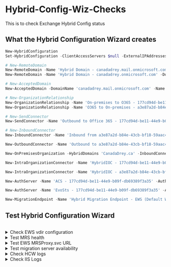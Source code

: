 # Hybrid-Config-Wiz-Checks
This is to check Exchange Hybrid Config status

## What the Hybrid Configuration Wizard creates

```powershell
New-HybridConfiguration
Set-HybridConfiguration -ClientAccessServers $null -ExternalIPAddresses $null -Domains 'CanadaDrey.ca' -OnPremisesSmartHost 'mail.canadasam.ca' -TLSCertificateName '<I>CN=GeoTrust TLS DV RSA Mixed SHA256 2020 CA-1, O=DigiCert Inc, C=US<S>CN=mail.canadasam.ca' -SendingTransportServers 'E2016-01' -ReceivingTransportServers 'E2016-01' -EdgeTransportServers $null -Features FreeBusy,MoveMailbox,Mailtips,MessageTracking,OwaRedirection,OnlineArchive,SecureMail,Photos

# New-RemoteDomain
New-RemoteDomain -Name 'Hybrid Domain - canadadrey.mail.onmicrosoft.com' -DomainName 'canadadrey.mail.onmicrosoft.com'
New-RemoteDomain -Name 'Hybrid Domain - canadadrey.onmicrosoft.com' -DomainName 'canadadrey.onmicrosoft.com'

# New-AcceptedDomain
New-AcceptedDomain -DomainName 'canadadrey.mail.onmicrosoft.com' -Name 'canadadrey.mail.onmicrosoft.com'

# New-OrganizationRelationship
New-OrganizationRelationship -Name 'On-premises to O365 - 177cd94d-be11-44e9-b09f-db69389f3a35' -TargetApplicationUri $null -TargetAutodiscoverEpr $null -Enabled: $true -DomainNames 'canadadrey.mail.onmicrosoft.com'
New-OrganizationRelationship -Name 'O365 to On-premises - a3e87a2d-b84e-43cb-bf18-59aac4c4f1e5' -TargetApplicationUri $null -TargetAutodiscoverEpr $null -Enabled: $true -DomainNames 'CanadaDrey.ca'

# New-SendConnector
New-SendConnector -Name 'Outbound to Office 365 - 177cd94d-be11-44e9-b09f-db69389f3a35' -AddressSpaces 'smtp:canadadrey.mail.onmicrosoft.com;1' -DNSRoutingEnabled: $true -ErrorPolicies Default -Fqdn 'mail.canadasam.ca' -RequireTLS: $true -IgnoreSTARTTLS: $false -SourceTransportServers 'E2016-01' -SmartHosts $null -TLSAuthLevel DomainValidation -DomainSecureEnabled: $false -TLSDomain 'mail.protection.outlook.com' -CloudServicesMailEnabled: $true -TLSCertificateName '<I>CN=GeoTrust TLS DV RSA Mixed SHA256 2020 CA-1, O=DigiCert Inc, C=US<S>CN=mail.canadasam.ca'

# New-InboundConnector
New-InboundConnector -Name 'Inbound from a3e87a2d-b84e-43cb-bf18-59aac4c4f1e5' -CloudServicesMailEnabled: $true -ConnectorSource HybridWizard -ConnectorType OnPremises -RequireTLS: $true -SenderDomains '*' -SenderIPAddresses $null -RestrictDomainsToIPAddresses: $false -TLSSenderCertificateName 'mail.canadasam.ca' -AssociatedAcceptedDomains $null

New-OutboundConnector -Name 'Outbound to a3e87a2d-b84e-43cb-bf18-59aac4c4f1e5' -RecipientDomains 'CanadaDrey.ca' -SmartHosts 'mail.canadasam.ca' -ConnectorSource HybridWizard -ConnectorType OnPremises -TLSSettings DomainValidation -TLSDomain 'mail.canadasam.ca' -CloudServicesMailEnabled: $true -RouteAllMessagesViaOnPremises: $false -UseMxRecord: $false -IsTransportRuleScoped: $false

New-OnPremisesOrganization -HybridDomains 'CanadaDrey.ca' -InboundConnector 'Inbound from a3e87a2d-b84e-43cb-bf18-59aac4c4f1e5' -OutboundConnector 'Outbound to a3e87a2d-b84e-43cb-bf18-59aac4c4f1e5' -OrganizationRelationship 'O365 to On-premises - a3e87a2d-b84e-43cb-bf18-59aac4c4f1e5' -OrganizationName CANADADREYMSG -Name 'a3e87a2d-b84e-43cb-bf18-59aac4c4f1e5' -OrganizationGuid 'a3e87a2d-b84e-43cb-bf18-59aac4c4f1e5'

New-IntraOrganizationConnector -Name 'HybridIOC - 177cd94d-be11-44e9-b09f-db69389f3a35' -DiscoveryEndpoint 'https://autodiscover-s.outlook.com/autodiscover/autodiscover.svc' -TargetAddressDomains 'canadadrey.mail.onmicrosoft.com' -Enabled: $true

New-IntraOrganizationConnector -Name 'HybridIOC - a3e87a2d-b84e-43cb-bf18-59aac4c4f1e5' -DiscoveryEndpoint 'https://mail.canadasam.ca/autodiscover/autodiscover.svc' -TargetAddressDomains 'CanadaDrey.ca' -Enabled: $true

New-AuthServer -Name 'ACS - 177cd94d-be11-44e9-b09f-db69389f3a35' -AuthMetadataUrl 'https://accounts.accesscontrol.windows.net/e5923069-9fac-4809-b7c9-a0893265a0e0/metadata/json/1' -DomainName 'CanadaDrey.ca','canadadrey.mail.onmicrosoft.com'

New-AuthServer -Name 'EvoSts - 177cd94d-be11-44e9-b09f-db69389f3a35' -AuthMetadataUrl 'https://login.windows.net/canadadrey.onmicrosoft.com/federationmetadata/2007-06/federationmetadata.xml' -Type AzureAD

New-MigrationEndpoint -Name 'Hybrid Migration Endpoint - EWS (Default Web Site)' -ExchangeRemoteMove: $true -RemoteServer 'mail.canadadrey.ca' -Credentials (Get-Credential -UserName CANADADREY\samdrey)
```



## Test Hybrid Configuration Wizard

```powershell
```

<details>
<summary>
Check EWS vdir configuration
</summary>

```powershell
Get-WebServicesVirtualDirectory -ADPropertiesOnly |ft ExternalAuthenticationMethods,InternalURL, Externalurl,MRSproxyEnabled,Server
```

> Expected: External URL matches published fqdn for migration endpoint, and potentially, ExternalURL should match InternalURL

</details>

<details>
  <summary>Test MRS health</summary>

```powershell
Test-MRSHealth | ft Identity, check, passed, IsValid, Message
```

> Expected: all pass. If Pass = False for an item, check Message to troubleshoot.

  </details>
  
  <details>
  <summary>Test EWS MRSProxy.svc URL</summary>

```html
https://mail.exampledomain/ews/mrsproxy.svc
```

> Expected: Authentication prompt pop-up. If not, EWS or MRSProxy is not configured.

  </details>
  
  <details>
  <summary>Test migration server availability</summary>

#### Test autodiscovery for migration endpoint

```powershell
$EmailAddress = "adminUser@contoso.ca"
$cred = Get-Credential

Test-MigrationServerAvailability -ExchangeRemoteMove -Autodiscover -EmailAddress $EmailAddress -Credentials $Cred
```

#### Test remote server FQDN

```powershell
$RemoteServerFQDN = "mail.contoso.ca"
Test-MigrationServerAvailability -ExchangeRemoteMove -RemoteServer $RemoteServerFQDN -Credentials(Get-Credential)
```

  </details>
  
  <details>
  <summary>Check HCW logs</summary>
    
#### HCW log location
  
By default, these logs are located here:
    
```
%UserProfile%\AppData\Roaming\Microsoft\Exchange Hybrid Configuration
```

> *What to check* : Check for errors, warnings, review PowerShell cmdlets ran buy the HCW (search for "Cmdlet=" string within the log)
  
#### What the HCW creates
  
HCW gathers many information from OnPrem and Online. Here's what it creates (sample from my Lab):
  
  ```powershell
New-MigrationEndpoint -Name 'Hybrid Migration Endpoint - EWS (Default Web Site)' -ExchangeRemoteMove: $true -RemoteServer 'mail.contoso.ca' -Credentials (Get-Credential -UserName CONTOSO\AdminUser01)
  ```
  
  > NOTE: For reference or "baseline", you'll find a log of a successful HCW deployment on this repository. The format is ```YYYYMMDD_HHMMSS.log``` under the above mentionned folder.
  
  </details>
  
  <details>
  <summary>Check IIS Logs</summary>

If you get something like this:

```output
WebExceptionStatus=ProtocolError;ResponseStatusCode=400;WebException=System.Net.WebException: The remote server returned an error: (400) Bad Request.    at System.Net.HttpWebRequest.EndGetResponse(IAsyncResult asyncResult)    at Microsoft.Exchange.HttpProxy.ProxyRequestHandler.<>c__DisplayClass2c.<OnResponseReady>b__2b()
```

Check that ExternalURL matches the published Remote Migration Endpoint FQDN and reachable from outside

  </details>
